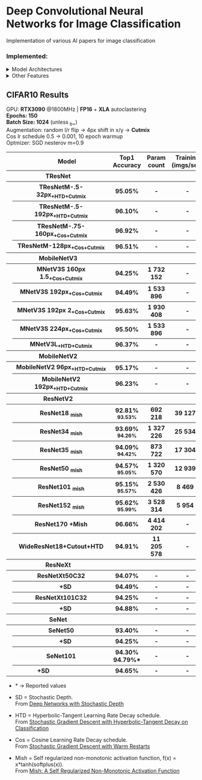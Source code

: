 # Deep Convolutional Neural Networks for Image Classification

Implementation of various AI papers for image classification  


### Implemented:
<details>
  <summary> Model Architectures </summary>
  
- ResNetV2
- ResNetV2 + Stochastic Depth
- ResNeXt
- SeNet
- MobileNetV2
- MobileNetV3
- DenseNet
<!-- - [ ] ResNeSt
- [ ] EfficientNet
- [ ] NAT
- [ ] TResNet
- [ ] PyramidNet
- [ ] Xception
- [ ] IBN-Net -->

</details>

<details>
  <summary> Other Features </summary>
  
- Step Learning Rate (LR) decay schedule
- HTD (Hyperbolic-Tangent LR Decay schedule)
- Cosine LR decay schedule
- Cutout
- Mixup
- Cutmix
- Mish
<!-- - [ ] Hard and Soft PatchUp -->
<!-- - [ ] Swish
- [ ] EvoNorm -->

</details>

## CIFAR10 Results
GPU: **RTX3090** @1800MHz | **FP16** + **XLA** autoclastering  
**Epochs: 150**  
**Batch Size: 1024** (unless <sub>b=</sub>)  
Augmentation: random l/r flip -> 4px shift in x/y -> **Cutmix**  
Cos lr schedule 0.5 -> 0.001, 10 epoch warmup  
Optmizer: SGD nesterov m=0.9 

<table>
  <tr>
    <th colspan="3">⠀⠀⠀⠀⠀⠀⠀⠀⠀⠀⠀Model⠀⠀⠀⠀⠀⠀⠀</th>
    <th>Top1 Accuracy</th>
    <th>Param count</th>
    <th>Training</br>(imgs/sec)</th>
    <th>Inference</br>(imgs/sec)</th>
  </tr>
  <!-- TResNet -->
  <tr>
    <th colspan="3">TResNet</th>
    <th></th>
    <th></th>
    <th></th>
    <th></th>
  </tr>
  <tr>
    <th rowspan="4"></th>
    <th colspan="2">TResNetM-.5-32px<sub>+HTD+Cutmix</sub></th>
    <th>95.05%</th>
    <th>-</th>
    <th>-</th>
    <th>-</th>
  </tr>
  <tr>
    <th colspan="2">TResNetM-.5-192px<sub>+HTD+Cutmix</sub></th>
    <th>96.10%</th>
    <th>-</th>
    <th>-</th>
    <th>-</th>
  </tr>
  <tr>
    <th colspan="2">TResNetM-.75-160px<sub>+Cos+Cutmix</sub></th>
    <th>96.92%</th>
    <th>-</th>
    <th>-</th>
    <th>-</th>
  </tr>
  <tr>
    <th colspan="2">TResNetM-128px<sub>+Cos+Cutmix</sub></th>
    <th>96.51%</th>
    <th>-</th>
    <th>-</th>
    <th>-</th>
  </tr>
  <!-- MobileNetV3 -->
  <tr>
    <th colspan="3">MobileNetV3</th>
    <th></th>
    <th></th>
    <th></th>
    <th></th>
  </tr>
  <tr>
    <th rowspan="5"></th>
    <th colspan="2">MNetV3S 160px 1.5<sub>+Cos+Cutmix</sub></th>
    <th>94.25%</th>
    <th>1 732 152</th>
    <th>-</th>
    <th>-</th>
  </tr>
  <tr>
    <th colspan="2">MNetV3S 192px<sub>+Cos+Cutmix</sub></th>
    <th>94.49%</th>
    <th>1 533 896</th>
    <th>-</th>
    <th>-</th>
  </tr>
  <tr>
    <th colspan="2">MNetV3S 192px 2<sub>+Cos+Cutmix</sub></th>
    <th>95.63%</th>
    <th>1 930 408</th>
    <th>-</th>
    <th>-</th>
  </tr>
  <tr>
    <th colspan="2">MNetV3S 224px<sub>+Cos+Cutmix</sub></th>
    <th>95.50%</th>
    <th>1 533 896</th>
    <th>-</th>
    <th>-</th>
  </tr>
  <tr>
    <th colspan="2">MNetV3L<sub>+HTD+Cutmix</sub></th>
    <th>96.37%</th>
    <th>-</th>
    <th>-</th>
    <th>-</th>
  </tr>
  <!-- MobileNetV2 -->
  <tr>
    <th colspan="3">MobileNetV2</th>
    <th></th>
    <th></th>
    <th></th>
    <th></th>
  </tr>
  <tr>
    <th rowspan="2"></th>
    <th colspan="2">MobileNetV2 96px<sub>+HTD+Cutmix</sub></th>
    <th>95.17%</th>
    <th>-</th>
    <th>-</th>
    <th>-</th>
  </tr>
  <tr>
    <th colspan="2">MobileNetV2 192px<sub>+HTD+Cutmix</sub></th>
    <th>96.23%</th>
    <th>-</th>
    <th>-</th>
    <th>-</th>
  </tr>
  <!-- ResNetV2 -->
  <tr>
    <th colspan="3">ResNetV2</th>
    <th></th>
    <th></th>
    <th></th>
    <th></th>
  </tr>
  <tr>
    <th rowspan="8"></th>
    <th colspan="2">ResNet18 <sub>mish</sub></th>
    <th>92.81% <sub>93.53%</sub></th>
    <th>692 218</th>
    <th>39 127 <sub>-</sub></th>
    <th>99 028 <sub>-</sub></th>
  </tr>
  <tr>
    <th colspan="2">ResNet34 <sub>mish</sub></th>
    <th>93.69% <sub>94.26%</sub></th>
    <th>1 327 226</th>
    <th>25 534 <sub>-</sub></th>
    <th>75 071 <sub>-</sub></th>
  </tr>
  <tr>
    <th colspan="2">ResNet35 <sub>mish</sub></th>
    <th>94.09% <sub>94.42%</sub></th>
    <th>873 722</th>
    <th>17 304 <sub>-</sub></th>
    <th>58 520 <sub>-</sub></th>
  </tr>
  <tr>
    <th colspan="2">ResNet50 <sub>mish</sub></th>
    <th>94.57% <sub>95.05%</sub></th>
    <th>1 320 570</th>
    <th>12 939 <sub>-</sub></th>
    <th>45 775 <sub>-</sub></th>
  </tr>
  <tr>
    <th colspan="2">ResNet101 <sub>mish</sub></th>
    <th>95.15% <sub>95.57%</sub></th>
    <th>2 530 426</th>
    <th>8 469 <sub>-</sub></th>
    <th>31 813 <sub>-</sub></th>
  </tr>
  <tr>
    <th colspan="2">ResNet152 <sub>mish</sub></th>
    <th>95.62% <sub>95.99%</sub></th>
    <th>3 528 314</th>
    <th>5 954 <sub>-</sub></th>
    <th>23 211 <sub>-</sub></th>
  </tr>
  <tr>
    <th colspan="2">ResNet170 +Mish</th>
    <th>96.66%</th>
    <th>4 414 202</th>
    <th>-</th>
    <th>-</th>
  </tr>
  <tr>
    <th colspan="2">WideResNet18+Cutout+HTD</th>
    <th>94.91%</th>
    <th>11 205 578</th>
    <th>-</th>
    <th>-</th>
  </tr>
  <!-- ResNeXt -->
  <tr>
    <th colspan="3">ResNeXt</th>
    <th></th>
    <th></th>
    <th></th>
    <th></th>
  </tr>
  <tr>
    <th rowspan="4"></th>
    <th colspan="2">ResNetXt50C32</th>
    <th>94.07%</th>
    <th>-</th>
    <th>-</th>
    <th>-</th>
  </tr>
  <tr>
    <th></th>
    <th>+SD</th>
    <th>94.49%</th>
    <th>-</th>
    <th>-</th>
    <th>-</th>
  </tr>
  <tr>
    <th colspan="2">ResNetXt101C32</th>
    <th>94.25%</th>
    <th>-</th>
    <th>-</th>
    <th>-</th>
  </tr>
  <tr>
    <th></th>
    <th>+SD</th>
    <th>94.88%</th>
    <th>-</th>
    <th>-</th>
    <th>-</th>
  </tr>
  </th>
  </tr>
  <!-- SeNet -->
  <tr>
    <th colspan="3">SeNet</th>
    <th></th>
    <th></th>
    <th></th>
    <th></th>
  </tr>
  <tr> 
    <th rowspan="4"></th>
    <th colspan="2">SeNet50</th>
    <th>93.40%</th>
    <th>-</th>
    <th>-</th>
    <th>-</th>
  </tr>
  <tr>
    <th></th>
    <th>+SD</th>
    <th>94.25%</th>
    <th>-</th>
    <th>-</th>
    <th>-</th>
  </tr>
  <tr>
    <th colspan="2">SeNet101</th>
    <th>94.30%</br>94.79%*</th>
    <th>-</th>
    <th>-</th>
    <th>-</th>
  </tr>
  <tr>
    <th></th>
    <th>+SD⠀⠀⠀⠀⠀⠀⠀⠀⠀⠀</th>
    <th>94.65%</th>
    <th>-</th>
    <th>-</th>
    <th>-</th>
  </tr>
</table>

* \* -> Reported values

* SD = Stochastic Depth. </br>
  From [Deep Networks with Stochastic Depth](https://arxiv.org/abs/1603.09382)
* HTD = Hyperbolic-Tangent Learning Rate Decay schedule. </br>
  From [Stochastic Gradient Descent with Hyperbolic-Tangent Decay on Classification](https://arxiv.org/abs/1806.01593)
* Cos = Cosine Learning Rate Decay schedule. </br>
  From [Stochastic Gradient Descent with Warm Restarts](https://arxiv.org/abs/1608.03983)
* Mish = Self regularized non-monotonic activation function, f(x) = x*tanh(softplus(x)). </br>
  From [Mish: A Self Regularized Non-Monotonic Activation Function](https://arxiv.org/abs/1908.08681)


